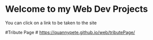 # Welcome to my Web Dev Projects

You can click on a link to be taken to the site

#Tribute Page #
https://quannypete.github.io/web/tributePage/

